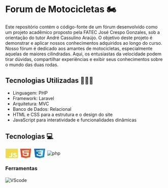 # Forum de Motocicletas 🏍️


<p1>Este repositório contém o código-fonte de um fórum desenvolvido como um projeto acadêmico proposto pela FATEC José Crespo Gonzales, sob a orientação do tutor André Cassulino Araújo.<p1>
<p1>O objetivo deste projeto é demonstrar e aplicar nossos conhecimentos adquiridos ao longo do curso.<p1>
<p1>Nosso fórum é dedicado aos amantes de motocicletas, especialmente aquelas de maiores cilindradas.<p1> 
<p1>Aqui, os entusiastas da velocidade podem tirar dúvidas, compartilhar experiências e exibir seus conhecimentos sobre o mundo das duas rodas.<p1>

## Tecnologias Utilizadas 👨🏼‍💻
- Linguagem: PHP
- Framework: Laravel
- Arquitetura: MVC
- Banco de Dados: Relacional
- HTML e CSS para a estrutura e o design do site
- JavaScript para interatividade e funcionalidades dinâmicas


## Tecnologias 💻 
<p align="left">
 <div style="flex-basis: 48%;">
    <img align="center" alt="Js" height="30" width="40" src="https://raw.githubusercontent.com/devicons/devicon/master/icons/javascript/javascript-plain.svg">
    <img align="center" alt="HTML" height="30" width="40" src="https://raw.githubusercontent.com/devicons/devicon/master/icons/html5/html5-original.svg">
    <img align="center" alt="CSS" height="30" width="40" src="https://raw.githubusercontent.com/devicons/devicon/master/icons/css3/css3-original.svg">
    <img align="center" alt="php" height="30" width="40" src="https://cdn.jsdelivr.net/gh/devicons/devicon/icons/php/php-original.svg">
  </div>

  <h3>Ferramentas</h3>
   <img align="center" alt="VScode" height="30" width="40" src="https://cdn.jsdelivr.net/gh/devicons/devicon/icons/vscode/vscode-original.svg">
